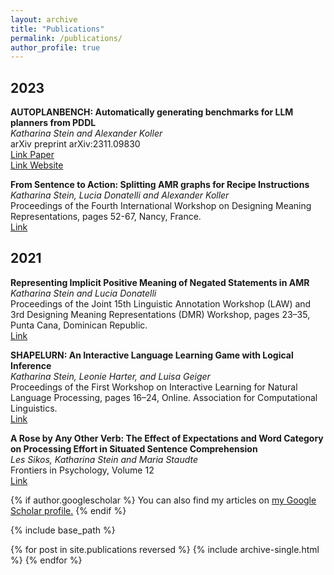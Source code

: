 ```yaml
---
layout: archive
title: "Publications"
permalink: /publications/
author_profile: true
---
```


## 2023

**AUTOPLANBENCH: Automatically generating benchmarks for LLM planners from PDDL**<br>
*Katharina Stein and Alexander Koller*<br>
arXiv preprint arXiv:2311.09830<br>
[Link Paper](https://arxiv.org/abs/2311.09830)<br>
[Link Website](https://coli-saar.github.io/autoplanbench)


**From Sentence to Action: Splitting AMR graphs for Recipe Instructions**<br>
*Katharina Stein, Lucia Donatelli and Alexander Koller*<br>
Proceedings of the Fourth International Workshop on Designing Meaning Representations, pages 52-67, Nancy, France.<br>
[Link](https://aclanthology.org/2023.dmr-1.6/)



## 2021
**Representing Implicit Positive Meaning of Negated Statements in AMR**<br>
*Katharina Stein and Lucia Donatelli*<br>
Proceedings of the Joint 15th Linguistic Annotation Workshop (LAW) and 3rd Designing Meaning Representations (DMR) Workshop, pages 23–35, Punta Cana, Dominican Republic.<br>
[Link](http://dx.doi.org/10.18653/v1/2021.law-1.3)

**SHAPELURN: An Interactive Language Learning Game with Logical Inference**<br>
*Katharina Stein, Leonie Harter, and Luisa Geiger*<br>
Proceedings of the First Workshop on Interactive Learning for Natural Language Processing, pages 16–24, Online. Association for Computational Linguistics.<br>
[Link](http://dx.doi.org/10.18653/v1/2021.internlp-1.3)

**A Rose by Any Other Verb: The Effect of Expectations and Word Category on Processing Effort in Situated Sentence Comprehension**<br>
*Les Sikos, Katharina Stein and Maria Staudte*<br>
Frontiers in Psychology, Volume 12 <br>
[Link](https://doi.org/10.3389/fpsyg.2021.661898)

{% if author.googlescholar %}
  You can also find my articles on <u><a href="{{author.googlescholar}}">my Google Scholar profile</a>.</u>
{% endif %}

{% include base_path %}

{% for post in site.publications reversed %}
  {% include archive-single.html %}
{% endfor %}
